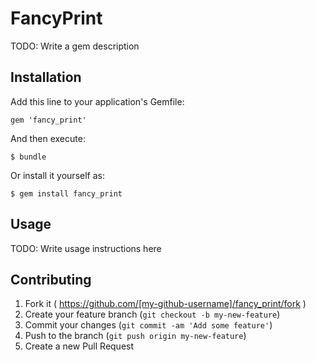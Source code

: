 # FancyPrint

TODO: Write a gem description

## Installation

Add this line to your application's Gemfile:

    gem 'fancy_print'

And then execute:

    $ bundle

Or install it yourself as:

    $ gem install fancy_print

## Usage

TODO: Write usage instructions here

## Contributing

1. Fork it ( https://github.com/[my-github-username]/fancy_print/fork )
2. Create your feature branch (`git checkout -b my-new-feature`)
3. Commit your changes (`git commit -am 'Add some feature'`)
4. Push to the branch (`git push origin my-new-feature`)
5. Create a new Pull Request
